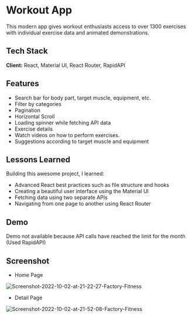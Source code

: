 
# Workout App 

This modern app gives workout enthusiasts access to over 1300 exercises with individual exercise data and animated demonstrations. 
## Tech Stack

**Client:** React, Material UI, React Router, RapidAPI




## Features

- Search bar for body part, target muscle, equipment, etc.
- Filter by categories
- Pagination
- Horizontal Scroll
- Loading spinner while fetching API data
- Exercise details
- Watch videos on how to perform exercises.
- Suggestions according to target muscle and equipment




## Lessons Learned

Building this awesome project, I learned:

- Advanced React best practices such as file structure and hooks
- Creating a beautiful user interface using the Material UI 
- Fetching data using two separate APIs
- Navigating from one page to another using React Router

## Demo

Demo not available because API calls have reached the limit for the month (Used RapidAPI) 

## Screenshot

- Home Page
<img src="https://i.ibb.co/58BfLsc/Screenshot-2022-10-02-at-21-22-27-Factory-Fitness.png" alt="Screenshot-2022-10-02-at-21-22-27-Factory-Fitness" border="0">

- Detail Page
<img src="https://i.ibb.co/S5Fw0nB/Screenshot-2022-10-02-at-21-52-08-Factory-Fitness.png" alt="Screenshot-2022-10-02-at-21-52-08-Factory-Fitness" border="0">
